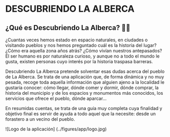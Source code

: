 # DESCUBRIENDO LA ALBERCA

## ¿Qué es Descubriendo La Alberca? :woman_shrugging:

¿Cuantas veces hemos estado en espacio naturales, en ciudades o visitando pueblos y nos
hemos preguntado cuál es la historia del lugar? ¿Cómo era aquella zona años atrás? ¿Cómo
vivían nuestros antepasados? El ser humano es por naturaleza curioso, y aunque no a todo
el mundo le gusta, existen personas cuyo interés por la historia traspasa barreras.

Descubriendo La Alberca pretende solventar esas dudas acerca del pueblo de La Alberca.
Se trata de una aplicación que, de forma dinámica y no muy pesada, recoge toda aquella
información que alguien ajeno a la localidad le gustaría conocer: cómo llegar, dónde comer
y dormir, dónde comprar, la historia del municipio y de los espacios y monumentos más
conocidos, los servicios que ofrece el pueblo, dónde aparcar...

En resumidas cuentas, se trata de una guía muy completa cuya finalidad y objetivo final es
servir de ayuda a todo aquel que la necesite: desde un forastero a un vecino del pueblo.

![Logo de la aplicación] (../figures/app/logo.jpg)